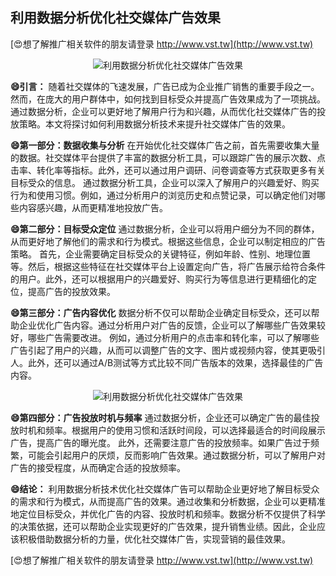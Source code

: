 ## **利用数据分析优化社交媒体广告效果**

[😍想了解推广相关软件的朋友请登录 http://www.vst.tw](http://www.vst.tw)

 <center><img src="https://vst.tw/MP4/tuiguang/png/0.png" alt="利用数据分析优化社交媒体广告效果"></center>

**😄引言：**
随着社交媒体的飞速发展，广告已成为企业推广销售的重要手段之一。然而，在庞大的用户群体中，如何找到目标受众并提高广告效果成为了一项挑战。通过数据分析，企业可以更好地了解用户行为和兴趣，从而优化社交媒体广告的投放策略。本文将探讨如何利用数据分析技术来提升社交媒体广告的效果。

**😄第一部分：数据收集与分析**
在开始优化社交媒体广告之前，首先需要收集大量的数据。社交媒体平台提供了丰富的数据分析工具，可以跟踪广告的展示次数、点击率、转化率等指标。此外，还可以通过用户调研、问卷调查等方式获取更多有关目标受众的信息。
通过数据分析工具，企业可以深入了解用户的兴趣爱好、购买行为和使用习惯。例如，通过分析用户的浏览历史和点赞记录，可以确定他们对哪些内容感兴趣，从而更精准地投放广告。

**😄第二部分：目标受众定位**
通过数据分析，企业可以将用户细分为不同的群体，从而更好地了解他们的需求和行为模式。根据这些信息，企业可以制定相应的广告策略。
首先，企业需要确定目标受众的关键特征，例如年龄、性别、地理位置等。然后，根据这些特征在社交媒体平台上设置定向广告，将广告展示给符合条件的用户。此外，还可以根据用户的兴趣爱好、购买行为等信息进行更精细化的定位，提高广告的投放效果。

**😄第三部分：广告内容优化**
数据分析不仅可以帮助企业确定目标受众，还可以帮助企业优化广告内容。通过分析用户对广告的反馈，企业可以了解哪些广告效果较好，哪些广告需要改进。
例如，通过分析用户的点击率和转化率，可以了解哪些广告引起了用户的兴趣，从而可以调整广告的文字、图片或视频内容，使其更吸引人。此外，还可以通过A/B测试等方式比较不同广告版本的效果，选择最佳的广告内容。

 <center><img src="https://vst.tw/MP4/tuiguang/png/8.png" alt="利用数据分析优化社交媒体广告效果"></center>

**😄第四部分：广告投放时机与频率**
通过数据分析，企业还可以确定广告的最佳投放时机和频率。根据用户的使用习惯和活跃时间段，可以选择最适合的时间段展示广告，提高广告的曝光度。
此外，还需要注意广告的投放频率。如果广告过于频繁，可能会引起用户的厌烦，反而影响广告效果。通过数据分析，可以了解用户对广告的接受程度，从而确定合适的投放频率。

**😄结论：**
利用数据分析技术优化社交媒体广告可以帮助企业更好地了解目标受众的需求和行为模式，从而提高广告的效果。通过收集和分析数据，企业可以更精准地定位目标受众，并优化广告的内容、投放时机和频率。数据分析不仅提供了科学的决策依据，还可以帮助企业实现更好的广告效果，提升销售业绩。因此，企业应该积极借助数据分析的力量，优化社交媒体广告，实现营销的最佳效果。

[😍想了解推广相关软件的朋友请登录 http://www.vst.tw](http://www.vst.tw)



